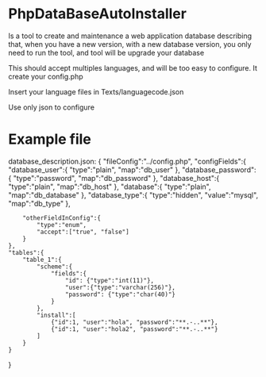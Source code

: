 PhpDataBaseAutoInstaller
========================

Is a tool to create and maintenance a web application database describing that, when you have a new version, with a new database version, you only need to run the tool, and tool will be upgrade your database 

This should accept multiples languages, and will be too easy to configure. It create your config.php

Insert your language files in Texts/languagecode.json

Use only json to configure

Example file
============
database_description.json:
{
	"fileConfig":"../config.php",
	"configFields":{
		"database_user":{
			"type":"plain",
			"map":"db_user"
		},
		"database_password":{
			"type":"password",
			"map":"db_password"
		},
		"database_host":{
			"type":"plain",
			"map":"db_host"
		},
		"database":{
			"type":"plain",
			"map":"db_database"
		},
		"database_type":{
			"type":"hidden",
			"value":"mysql",
			"map":"db_type"
		},

		"otherFieldInConfig":{
			"type":"enum",
			"accept":["true", "false"]
		}
	},
	"tables":{
		"table_1":{
			"scheme":{
				"fields":{
					"id": {"type":"int(11)"},
					"user":{"type":"varchar(256)"},
					"password": {"type":"char(40)"}
				}
			},
			"install":[
				{"id":1, "user":"hola", "password":"**.-..**"},
				{"id":1, "user":"hola2", "password":"**.-..**"}
			]
		}
	}
}
